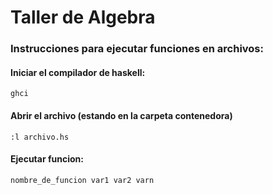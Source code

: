 # Taller de Algebra

### Instrucciones para ejecutar funciones en archivos:

#### Iniciar el compilador de haskell:

```shell
ghci
```

#### Abrir el archivo (estando en la carpeta contenedora)

```shell
:l archivo.hs
```

#### Ejecutar funcion:

```shell
nombre_de_funcion var1 var2 varn
```
